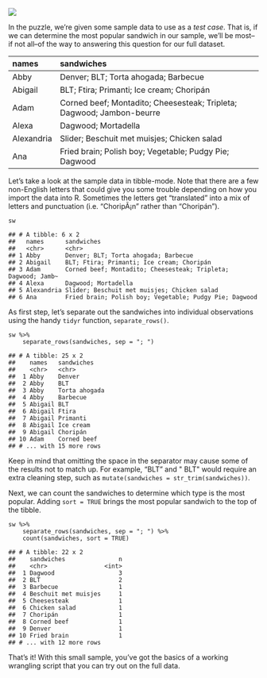 ![](https://www.flickr.com/photos/skywhisperer/5724550360/)

In the puzzle, we’re given some sample data to use as a *test case*.
That is, if we can determine the most popular sandwich in our sample,
we’ll be most–if not all–of the way to answering this question for our
full dataset.

<table>
<thead>
<tr class="header">
<th style="text-align: left;">names</th>
<th style="text-align: left;">sandwiches</th>
</tr>
</thead>
<tbody>
<tr class="odd">
<td style="text-align: left;">Abby</td>
<td style="text-align: left;">Denver; BLT; Torta ahogada; Barbecue</td>
</tr>
<tr class="even">
<td style="text-align: left;">Abigail</td>
<td style="text-align: left;">BLT; Ftira; Primanti; Ice cream; Choripán</td>
</tr>
<tr class="odd">
<td style="text-align: left;">Adam</td>
<td style="text-align: left;">Corned beef; Montadito; Cheesesteak; Tripleta; Dagwood; Jambon-beurre</td>
</tr>
<tr class="even">
<td style="text-align: left;">Alexa</td>
<td style="text-align: left;">Dagwood; Mortadella</td>
</tr>
<tr class="odd">
<td style="text-align: left;">Alexandria</td>
<td style="text-align: left;">Slider; Beschuit met muisjes; Chicken salad</td>
</tr>
<tr class="even">
<td style="text-align: left;">Ana</td>
<td style="text-align: left;">Fried brain; Polish boy; Vegetable; Pudgy Pie; Dagwood</td>
</tr>
</tbody>
</table>

Let’s take a look at the sample data in tibble-mode. Note that there are
a few non-English letters that could give you some trouble depending on
how you import the data into R. Sometimes the letters get “translated”
into a mix of letters and punctuation (i.e. “ChoripÃ¡n” rather than
“Choripán”).

    sw

    ## # A tibble: 6 x 2
    ##   names      sandwiches                                                   
    ##   <chr>      <chr>                                                        
    ## 1 Abby       Denver; BLT; Torta ahogada; Barbecue                         
    ## 2 Abigail    BLT; Ftira; Primanti; Ice cream; Choripán                    
    ## 3 Adam       Corned beef; Montadito; Cheesesteak; Tripleta; Dagwood; Jamb~
    ## 4 Alexa      Dagwood; Mortadella                                          
    ## 5 Alexandria Slider; Beschuit met muisjes; Chicken salad                  
    ## 6 Ana        Fried brain; Polish boy; Vegetable; Pudgy Pie; Dagwood

As first step, let’s separate out the sandwiches into individual
observations using the handy `tidyr` function, `separate_rows()`.

    sw %>% 
        separate_rows(sandwiches, sep = "; ") 

    ## # A tibble: 25 x 2
    ##    names   sandwiches   
    ##    <chr>   <chr>        
    ##  1 Abby    Denver       
    ##  2 Abby    BLT          
    ##  3 Abby    Torta ahogada
    ##  4 Abby    Barbecue     
    ##  5 Abigail BLT          
    ##  6 Abigail Ftira        
    ##  7 Abigail Primanti     
    ##  8 Abigail Ice cream    
    ##  9 Abigail Choripán     
    ## 10 Adam    Corned beef  
    ## # ... with 15 more rows

Keep in mind that omitting the space in the separator may cause some of
the results not to match up. For example, “BLT” and " BLT" would require
an extra cleaning step, such as
`mutate(sandwiches = str_trim(sandwiches))`.

Next, we can count the sandwiches to determine which type is the most
popular. Adding `sort = TRUE` brings the most popular sandwich to the
top of the tibble.

    sw %>% 
        separate_rows(sandwiches, sep = "; ") %>% 
        count(sandwiches, sort = TRUE)

    ## # A tibble: 22 x 2
    ##    sandwiches               n
    ##    <chr>                <int>
    ##  1 Dagwood                  3
    ##  2 BLT                      2
    ##  3 Barbecue                 1
    ##  4 Beschuit met muisjes     1
    ##  5 Cheesesteak              1
    ##  6 Chicken salad            1
    ##  7 Choripán                 1
    ##  8 Corned beef              1
    ##  9 Denver                   1
    ## 10 Fried brain              1
    ## # ... with 12 more rows

That’s it! With this small sample, you’ve got the basics of a working
wrangling script that you can try out on the full data.
